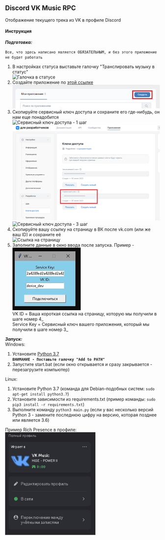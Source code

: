 ## Discord VK Music RPC
Отображение текущего трека из VK в профиле Discord

#### Инструкция

**_Подготовка:_**

`Все, что здесь написано является ОБЯЗАТЕЛЬНЫМ, и без этого приложение не будет работать`
1. В настройках статуса выставьте галочку "Транслировать музыку в статус"  
![Галочка в статусе](./assets/1.png)  
2. Создайте приложение по [этой ссылке](https://vk.com/apps?act=manage)  
![Создание приложения](./assets/2.png)  
3. Скопируйте сервисный ключ доступа и сохраните его где-нибудь, он нам еще понадобится  
![Сервисный ключ доступа - 1 шаг](./assets/3_1.png)  
![Сервисный ключ доступа - 2 шаг](./assets/3_2.png)  
![Сервисный ключ доступа - 3 шаг](./assets/3_3.png)  
4. Скопируйте вашу ссылку на страницу в ВК после vk.com (или же ваш ID) и сохраните её  
![Ссылка на страницу](./assets/4.png)  
5. Заполните данные в окно ввода после запуска. Пример -  
![Конфигурация](./assets/5.png)  
VK ID = Ваша короткая ссылка на страницу, которую мы получили в шаге номер 4_  
Service Key = Сервисный ключ вашего приложения, который мы получили в шаге номер 3_  

**_Запуск:_**  
Windows:  
1. Установите [Python 3.7](https://www.python.org/ftp/python/3.7.2/python-3.7.2-amd64.exe)  
**`ВНИМАНИЕ - Поставьте галочку "Add to PATH"`**   
2. Запустите start.bat (если окно открывается и сразу закрывается - перезагрузите компьютер)

Linux:  
1. Установите Python 3.7 (команда для Debian-подобных систем: `sudo apt-get install python3.7`)  
2. Установите зависимости из requirements.txt (пример команды: `sudo pip3 install -r requirements.txt`)  
3. Выполните команду `python3 main.py` (если у вас несколько версий Python 3 - замените последнюю цифру на версию, которая позднее или является 3.6)  

Пример Rich Presence в профиле:  
![Пример Rich Presence](./assets/example.png)
